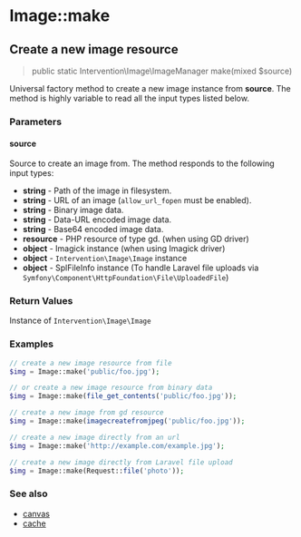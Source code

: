 # Image::make
## Create a new image resource

> public static Intervention\Image\ImageManager make(mixed $source)

Universal factory method to create a new image instance from **source**. The method is highly variable to read all the input types listed below.

### Parameters

#### source

Source to create an image from. The method responds to the following input types:

- **string** - Path of the image in filesystem.
- **string** - URL of an image (```allow_url_fopen``` must be enabled).
- **string** - Binary image data.
- **string** - Data-URL encoded image data.
- **string** - Base64 encoded image data.
- **resource** - PHP resource of type gd. (when using GD driver)
- **object** - Imagick instance (when using Imagick driver)
- **object** - `Intervention\Image\Image` instance
- **object** - SplFileInfo instance (To handle Laravel file uploads via `Symfony\Component\HttpFoundation\File\UploadedFile`)

### Return Values
Instance of `Intervention\Image\Image`

### Examples

```php
// create a new image resource from file
$img = Image::make('public/foo.jpg');

// or create a new image resource from binary data
$img = Image::make(file_get_contents('public/foo.jpg'));

// create a new image from gd resource
$img = Image::make(imagecreatefromjpeg('public/foo.jpg'));

// create a new image directly from an url
$img = Image::make('http://example.com/example.jpg');

// create a new image directly from Laravel file upload
$img = Image::make(Request::file('photo'));
```

### See also

- [canvas](/v2/api/canvas)
- [cache](/v2/api/cache)

